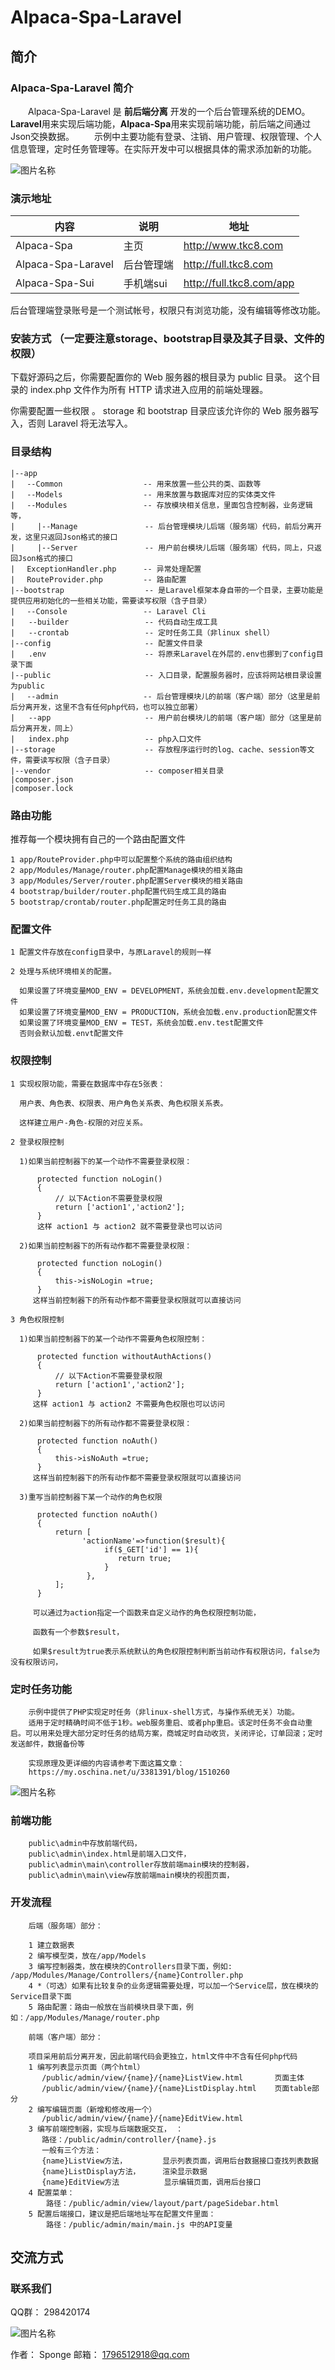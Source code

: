 # Alpaca-Spa-Laravel

## 简介

### Alpaca-Spa-Laravel 简介

&emsp;&emsp;Alpaca-Spa-Laravel 是 **前后端分离** 开发的一个后台管理系统的DEMO。**Laravel**用来实现后端功能，**Alpaca-Spa**用来实现前端功能，前后端之间通过Json交换数据。
&emsp;&emsp;示例中主要功能有登录、注销、用户管理、权限管理、个人信息管理，定时任务管理等。在实际开发中可以根据具体的需求添加新的功能。

![图片名称](http://www.tkc8.com/images/sucai/img_show_1.png)

### 演示地址


| 内容 | 说明 |地址 |
| -------- | -------- |-------- |
|Alpaca-Spa | 主页 | http://www.tkc8.com |
|Alpaca-Spa-Laravel | 后台管理端  | http://full.tkc8.com  |
|Alpaca-Spa-Sui | 手机端sui  |http://full.tkc8.com/app  |

后台管理端登录账号是一个测试帐号，权限只有浏览功能，没有编辑等修改功能。


### 安装方式 （一定要注意storage、bootstrap目录及其子目录、文件的权限）


下载好源码之后，你需要配置你的 Web 服务器的根目录为 public 目录。 这个目录的  index.php 文件作为所有 HTTP 请求进入应用的前端处理器。

你需要配置一些权限 。 storage 和 bootstrap 目录应该允许你的 Web 服务器写入，否则 Laravel 将无法写入。


### 目录结构

```
|--app
|　 --Common                  -- 用来放置一些公共的类、函数等
|　 --Models                  -- 用来放置与数据库对应的实体类文件
|　 --Modules                 -- 存放模块相关信息，里面包含控制器，业务逻辑等，
|     |--Manage               -- 后台管理模块儿后端（服务端）代码，前后分离开发，这里只返回Json格式的接口
|     |--Server               -- 用户前台模块儿后端（服务端）代码，同上，只返回Json格式的接口
|　 ExceptionHandler.php      -- 异常处理配置
|　 RouteProvider.php         -- 路由配置
|--bootstrap                  -- 是Laravel框架本身自带的一个目录，主要功能是提供应用初始化的一些相关功能，需要读写权限（含子目录）
|　 --Console                 -- Laravel Cli
|   --builder                 -- 代码自动生成工具
|   --crontab                 -- 定时任务工具（非linux shell）
|--config                     -- 配置文件目录
|   .env                      -- 将原来Laravel在外层的.env也挪到了config目录下面
|--public                     -- 入口目录，配置服务器时，应该将网站根目录设置为public
|　 --admin                   -- 后台管理模块儿的前端（客户端）部分（这里是前后分离开发，这里不含有任何php代码，也可以独立部署）
|   --app                     -- 用户前台模块儿的前端（客户端）部分（这里是前后分离开发，同上）
|   index.php                 -- php入口文件
|--storage                    -- 存放程序运行时的log、cache、session等文件，需要读写权限（含子目录）
|--vendor                     -- composer相关目录
|composer.json
|composer.lock

```


### 路由功能

推荐每一个模块拥有自己的一个路由配置文件

```
1 app/RouteProvider.php中可以配置整个系统的路由组织结构
2 app/Modules/Manage/router.php配置Manage模块的相关路由
3 app/Modules/Server/router.php配置Server模块的相关路由
4 bootstrap/builder/router.php配置代码生成工具的路由
5 bootstrap/crontab/router.php配置定时任务工具的路由
```

### 配置文件

```
1 配置文件存放在config目录中，与原Laravel的规则一样

2 处理与系统环境相关的配置。

  如果设置了环境变量MOD_ENV = DEVELOPMENT，系统会加载.env.development配置文件
  如果设置了环境变量MOD_ENV = PRODUCTION，系统会加载.env.production配置文件
  如果设置了环境变量MOD_ENV = TEST，系统会加载.env.test配置文件
  否则会默认加载.envt配置文件

```

### 权限控制

```
1 实现权限功能，需要在数据库中存在5张表：

  用户表、角色表、权限表、用户角色关系表、角色权限关系表。

  这样建立用户-角色-权限的对应关系。

2 登录权限控制

  1)如果当前控制器下的某一个动作不需要登录权限：

      protected function noLogin()
      {
          // 以下Action不需要登录权限
          return ['action1','action2'];
      }
      这样 action1 与 action2 就不需要登录也可以访问

  2)如果当前控制器下的所有动作都不需要登录权限：

      protected function noLogin()
      {
          this->isNoLogin =true;
      }
     这样当前控制器下的所有动作都不需要登录权限就可以直接访问

3 角色权限控制

  1)如果当前控制器下的某一个动作不需要角色权限控制：

      protected function withoutAuthActions()
      {
          // 以下Action不需要登录权限
          return ['action1','action2'];
      }
     这样 action1 与 action2 不需要角色权限也可以访问

  2)如果当前控制器下的所有动作都不需要登录权限：

      protected function noAuth()
      {
          this->isNoAuth =true;
      }
     这样当前控制器下的所有动作都不需要登录权限就可以直接访问

  3)重写当前控制器下某一个动作的角色权限

      protected function noAuth()
      {
          return [
                'actionName'=>function($result){
                     if($_GET['id'] == 1){
                        return true;
                     }
                 },
          ];
      }

     可以通过为action指定一个函数来自定义动作的角色权限控制功能，

     函数有一个参数$result，

     如果$result为true表示系统默认的角色权限控制判断当前动作有权限访问，false为没有权限访问，

```

### 定时任务功能

```
    示例中提供了PHP实现定时任务（非linux-shell方式，与操作系统无关）功能。
    适用于定时精确时间不低于1秒。web服务重启、或者php重启。该定时任务不会自动重启。可以用来处理大部分定时任务的结局方案，商城定时自动收货，关闭评论，订单回滚；定时发送邮件，数据备份等

    实现原理及更详细的内容请参考下面这篇文章：
    https://my.oschina.net/u/3381391/blog/1510260

```
![图片名称](http://www.tkc8.com/images/sucai/dsrw.png)


### 前端功能

```
    public\admin中存放前端代码，
    public\admin\index.html是前端入口文件，
    public\admin\main\controller存放前端main模块的控制器，
    public\admin\main\view存放前端main模块的视图页面，

```

### 开发流程

```
    后端（服务端）部分：

    1 建立数据表
    2 编写模型类，放在/app/Models
    3 编写控制器类，放在模块的Controllers目录下面，例如: /app/Modules/Manage/Controllers/{name}Controller.php
    4 *（可选）如果有比较复杂的业务逻辑需要处理，可以加一个Service层，放在模块的Service目录下面
    5 路由配置：路由一般放在当前模块目录下面，例如：/app/Modules/Manage/router.php

    前端（客户端）部分：

    项目采用前后分离开发，因此前端代码会更独立，html文件中不含有任何php代码
    1 编写列表显示页面（两个html）
       /public/admin/view/{name}/{name}ListView.html       页面主体
       /public/admin/view/{name}/{name}ListDisplay.html    页面table部分
    2 编写编辑页面（新增和修改用一个）
       /public/admin/view/{name}/{name}EditView.html
    3 编写前端控制器，实现与后端数据交互， ：
       路径：/public/admin/controller/{name}.js
       一般有三个方法：
       {name}ListView方法，        显示列表页面，调用后台数据接口查找列表数据
       {name}ListDisplay方法，     渲染显示数据
       {name}EditView方法          显示编辑页面，调用后台接口
    4 配置菜单：
        路径：/public/admin/view/layout/part/pageSidebar.html
    5 配置后端接口，建议是把后端地址写在配置文件里面：
        路径：/public/admin/main/main.js 中的API变量

```

##  交流方式

### 联系我们

QQ群： 298420174

![图片名称](http://www.tkc8.com/index_files/Image%20[10].png)

作者： Sponge
邮箱： 1796512918@qq.com

